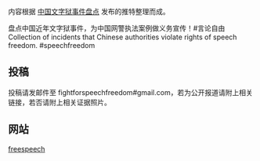 内容根据 [中国文字狱事件盘点](https://twitter.com/SpeechFreedomCN) 发布的推特整理而成。 

盘点中国近年文字狱事件，为中国网警执法案例做义务宣传！#言论自由 Collection of incidents that Chinese authorities violate rights of speech freedom. #speechfreedom

## 投稿

投稿请发邮件至 fightforspeechfreedom#gmail.com，若为公开报道请附上相关链接，若否请附上相关证据照片。

## 网站

 [freespeech](http://freespeech.netlify.com)